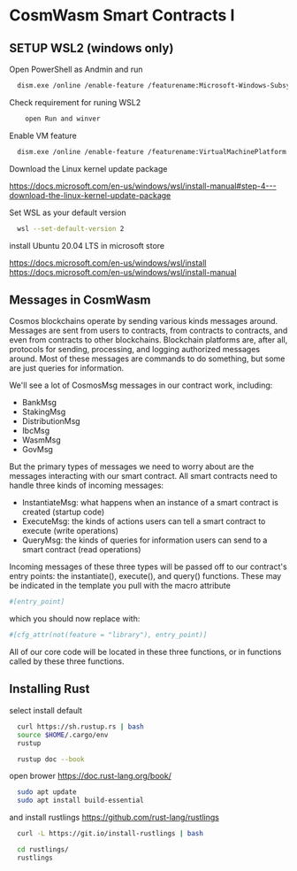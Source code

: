 # CosmWasm Smart Contracts I

## SETUP WSL2 (windows only)

Open PowerShell as Andmin and run

```bash
  dism.exe /online /enable-feature /featurename:Microsoft-Windows-Subsystem-Linux /all /norestart
```

Check requirement for runing WSL2

```bash
    open Run and winver
```

Enable VM feature

```bash
  dism.exe /online /enable-feature /featurename:VirtualMachinePlatform /all /norestart
```

Download the Linux kernel update package

https://docs.microsoft.com/en-us/windows/wsl/install-manual#step-4---download-the-linux-kernel-update-package

Set WSL as your default version

```bash
  wsl --set-default-version 2
```

install Ubuntu 20.04 LTS in microsoft store

https://docs.microsoft.com/en-us/windows/wsl/install
https://docs.microsoft.com/en-us/windows/wsl/install-manual

## Messages in CosmWasm

Cosmos blockchains operate by sending various kinds messages around. Messages are sent from users to contracts, from contracts to contracts, and even from contracts to other blockchains. Blockchain platforms are, after all, protocols for sending, processing, and logging authorized messages around. Most of these messages are commands to do something, but some are just queries for information.

We'll see a lot of CosmosMsg messages in our contract work, including:

- BankMsg
- StakingMsg
- DistributionMsg
- IbcMsg
- WasmMsg
- GovMsg

But the primary types of messages we need to worry about are the messages interacting with our smart contract.
All smart contracts need to handle three kinds of incoming messages:

- InstantiateMsg: what happens when an instance of a smart contract is created (startup code)
- ExecuteMsg: the kinds of actions users can tell a smart contract to execute (write operations)
- QueryMsg: the kinds of queries for information users can send to a smart contract (read operations)

Incoming messages of these three types will be passed off to our contract's entry points: the instantiate(), execute(), and query() functions. These may be indicated in the template you pull with the macro attribute

```bash
#[entry_point]
```

which you should now replace with:

```bash
#[cfg_attr(not(feature = "library"), entry_point)]
```

All of our core code will be located in these three functions, or in functions called by these three functions.

## Installing Rust

select install default

```bash
  curl https://sh.rustup.rs | bash
  source $HOME/.cargo/env
  rustup
```

```bash
  rustup doc --book
```

open brower https://doc.rust-lang.org/book/

```bash
  sudo apt update
  sudo apt install build-essential
```

and install rustlings https://github.com/rust-lang/rustlings

```bash
  curl -L https://git.io/install-rustlings | bash
```

```bash
  cd rustlings/
  rustlings
```
